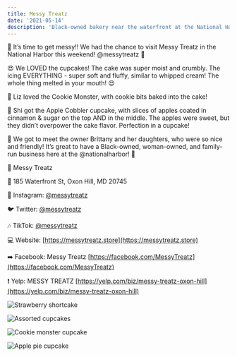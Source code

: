 ```yaml
---
title: Messy Treatz
date: '2021-05-14'
description: 'Black-owned bakery near the waterfront at the National Harbor!'
---
```


🧁 It’s time to get messy!! We had the chance to visit Messy Treatz in the National Harbor this weekend! @messytreatz 🧁

😍 We LOVED the cupcakes! The cake was super moist and crumbly. The icing EVERYTHING - super soft and fluffy, similar to whipped cream! The whole thing melted in your mouth! 😍

🍪 Liz loved the Cookie Monster, with cookie bits baked into the cake!

🍎 Shi got the Apple Cobbler cupcake, with slices of apples coated in cinnamon & sugar on the top AND in the middle. The apples were sweet, but they didn’t overpower the cake flavor. Perfection in a cupcake!

💙 We got to meet the owner Brittany and her daughters, who were so nice and friendly! It’s great to have a Black-owned, woman-owned, and family-run business here at the @nationalharbor! 💙

🧁 Messy Treatz

📍 185 Waterfront St, Oxon Hill, MD 20745

📸 Instagram: [@messytreatz](https://www.instagram.com/messytreatz/)

🐦 Twitter: [@messytreatz](https://www.instagram.com/messytreatz/)

🎶 TikTok: [@messytreatz](https://www.instagram.com/messytreatz/)

💻 Website: [https://messytreatz.store](https://messytreatz.store)

➡️ Facebook: Messy Treatz [https://facebook.com/MessyTreatz](https://facebook.com/MessyTreatz)

❗️ Yelp: MESSY TREATZ [https://yelp.com/biz/messy-treatz-oxon-hill](https://yelp.com/biz/messy-treatz-oxon-hill)

![Strawberry shortcake](content_photo_0.jpg)

![Assorted cupcakes](content_photo_1.jpg)

![Cookie monster cupcake](./content_photo_2.jpg)

![Apple pie cupcake](content_photo_3.jpg)
